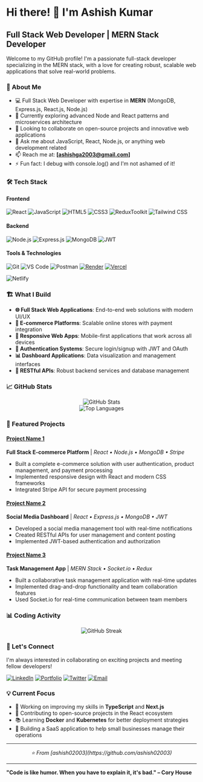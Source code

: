 # Hi there! 👋 I'm Ashish Kumar

## Full Stack Web Developer | MERN Stack Developer

Welcome to my GitHub profile! I'm a passionate full-stack developer specializing in the MERN stack, with a love for creating robust, scalable web applications that solve real-world problems.

### 🚀 About Me

- 💻 Full Stack Web Developer with expertise in **MERN** (MongoDB, Express.js, React.js, Node.js)
- 🌱 Currently exploring advanced Node and React patterns and microservices architecture
- 👯 Looking to collaborate on open-source projects and innovative web applications
- 💬 Ask me about JavaScript, React, Node.js, or anything web development related
- 📫 Reach me at: **[ashishga2003@gmail.com]**
- ⚡ Fun fact: I debug with console.log() and I'm not ashamed of it!

### 🛠️ Tech Stack

#### Frontend
![React](https://img.shields.io/badge/-React-61DAFB?style=flat-square&logo=react&logoColor=black)
![JavaScript](https://img.shields.io/badge/-JavaScript-F7DF1E?style=flat-square&logo=javascript&logoColor=black)
![HTML5](https://img.shields.io/badge/-HTML5-E34F26?style=flat-square&logo=html5&logoColor=white)
![CSS3](https://img.shields.io/badge/-CSS3-1572B6?style=flat-square&logo=css3&logoColor=white)
![ReduxToolkit](https://img.shields.io/badge/-Redux-764ABC?style=flat-square&logo=redux&logoColor=white)
![Tailwind CSS](https://img.shields.io/badge/-Tailwind_CSS-38B2AC?style=flat-square&logo=tailwind-css&logoColor=white)

#### Backend
![Node.js](https://img.shields.io/badge/-Node.js-339933?style=flat-square&logo=node.js&logoColor=white)
![Express.js](https://img.shields.io/badge/-Express.js-000000?style=flat-square&logo=express&logoColor=white)
![MongoDB](https://img.shields.io/badge/-MongoDB-47A248?style=flat-square&logo=mongodb&logoColor=white)
![JWT](https://img.shields.io/badge/-JWT-000000?style=flat-square&logo=jsonwebtokens&logoColor=white)

#### Tools & Technologies
![Git](https://img.shields.io/badge/-Git-F05032?style=flat-square&logo=git&logoColor=white)
![VS Code](https://img.shields.io/badge/-VS_Code-007ACC?style=flat-square&logo=visual-studio-code&logoColor=white)
![Postman](https://img.shields.io/badge/-Postman-FF6C37?style=flat-square&logo=postman&logoColor=white)
[![Render](https://img.shields.io/badge/-Render-4F46E5?style=flat-square&logo=render&logoColor=white)](https://render.com)
[![Vercel](https://img.shields.io/badge/-Vercel-000000?style=flat-square&logo=vercel&logoColor=white)](https://vercel.com)

![Netlify](https://img.shields.io/badge/-Netlify-00C7B7?style=flat-square&logo=netlify&logoColor=white)

### 🏗️ What I Build

- **🌐 Full Stack Web Applications**: End-to-end web solutions with modern UI/UX
- **🛒 E-commerce Platforms**: Scalable online stores with payment integration
- **📱 Responsive Web Apps**: Mobile-first applications that work across all devices
- **🔐 Authentication Systems**: Secure login/signup with JWT and OAuth
- **📊 Dashboard Applications**: Data visualization and management interfaces
- **🚀 RESTful APIs**: Robust backend services and database management

### 📈 GitHub Stats

<div align="center">
  <img src="https://github-readme-stats.vercel.app/api?username=ashish02003&show_icons=true&theme=react&hide_border=true" alt="GitHub Stats" />
</div>

<div align="center">
  <img src="https://github-readme-stats.vercel.app/api/top-langs/?username=ashish02003&layout=compact&theme=react&hide_border=true" alt="Top Languages" />
</div>

### 🚀 Featured Projects

#### [Project Name 1](https://github.com/your-username/project-1)
**Full Stack E-commerce Platform** | *React • Node.js • MongoDB • Stripe*
- Built a complete e-commerce solution with user authentication, product management, and payment processing
- Implemented responsive design with React and modern CSS frameworks
- Integrated Stripe API for secure payment processing

#### [Project Name 2](https://github.com/your-username/project-2)
**Social Media Dashboard** | *React • Express.js • MongoDB • JWT*
- Developed a social media management tool with real-time notifications
- Created RESTful APIs for user management and content posting
- Implemented JWT-based authentication and authorization

#### [Project Name 3](https://github.com/your-username/project-3)
**Task Management App** | *MERN Stack • Socket.io • Redux*
- Built a collaborative task management application with real-time updates
- Implemented drag-and-drop functionality and team collaboration features
- Used Socket.io for real-time communication between team members

### 📊 Coding Activity

<div align="center">
  <img src="https://github-readme-streak-stats.herokuapp.com/?user=your-github-username&theme=react&hide_border=true" alt="GitHub Streak" />
</div>

### 🤝 Let's Connect

I'm always interested in collaborating on exciting projects and meeting fellow developers!

[![LinkedIn](https://img.shields.io/badge/-LinkedIn-0077B5?style=flat-square&logo=linkedin&logoColor=white)](https://linkedin.com/in/your-profile)
[![Portfolio](https://img.shields.io/badge/-Portfolio-000000?style=flat-square&logo=vercel&logoColor=white)](https://your-portfolio.com)
[![Twitter](https://img.shields.io/badge/-Twitter-1DA1F2?style=flat-square&logo=twitter&logoColor=white)](https://twitter.com/your-handle)
[![Email](https://img.shields.io/badge/-Email-EA4335?style=flat-square&logo=gmail&logoColor=white)](mailto:your-email@example.com)

### 💡 Current Focus

- 🔭 Working on improving my skills in **TypeScript** and **Next.js**
- 🌟 Contributing to open-source projects in the React ecosystem
- 📚 Learning **Docker** and **Kubernetes** for better deployment strategies
- 🎯 Building a SaaS application to help small businesses manage their operations

---

<div align="center">
  <i>⭐️ From [ashish02003](https://github.com/ashish02003)</i>
</div>

---

**"Code is like humor. When you have to explain it, it's bad." – Cory House**
